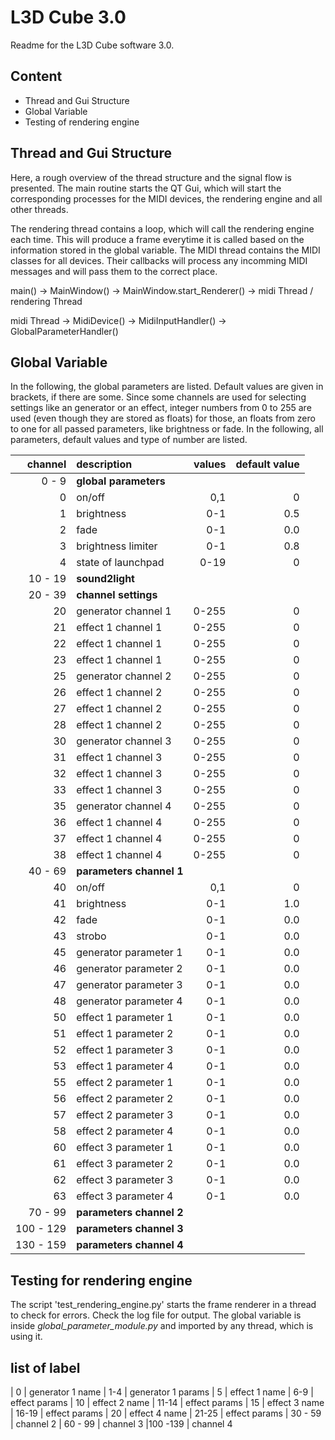 
# L3D Cube 3.0

Readme for the L3D Cube software 3.0.

## Content

- Thread and Gui Structure
- Global Variable
- Testing of rendering engine

## Thread and Gui Structure

Here, a rough overview of the thread structure and the signal flow is presented. The main routine starts the QT Gui, which will start the corresponding processes for the MIDI devices, the rendering engine and all other threads.

The rendering thread contains a loop, which will call the rendering engine each time. This will produce a frame everytime it is called based on the information stored in the global variable. The MIDI thread contains the MIDI classes for all devices. Their callbacks will process any incomming MIDI messages and will pass them to the correct place.

main() -> MainWindow() -> MainWindow.start_Renderer() -> midi Thread / rendering Thread

midi Thread -> MidiDevice() -> MidiInputHandler() -> GlobalParameterHandler()

## Global Variable

In the following, the global parameters are listed. Default values are given in brackets, if there are some. Since some channels are used for selecting settings like an generator or an effect, integer numbers from 0 to 255 are used (even though they are stored as floats) for those, an floats from zero to one for all passed parameters, like brightness or fade. In the following, all parameters, default values and type of number are listed.

| channel  | description              | values | default value
| ------:  | :-------                 | ------:| -------:
|   0 -  9 | **global parameters**
|        0 | on/off                   | 0,1    | 0  
|        1 | brightness               | 0-1    | 0.5
|        2 | fade                     | 0-1    | 0.0
|        3 | brightness limiter       | 0-1    | 0.8
|        4 | state of launchpad       | 0-19   | 0
| 10 -  19 | **sound2light**
| 20 -  39 | **channel settings**
|       20 | generator channel 1      | 0-255  | 0
|       21 | effect 1 channel 1       | 0-255  | 0
|       22 | effect 1 channel 1       | 0-255  | 0
|       23 | effect 1 channel 1       | 0-255  | 0
|       25 | generator channel 2      | 0-255  | 0
|       26 | effect 1 channel 2       | 0-255  | 0
|       27 | effect 1 channel 2       | 0-255  | 0
|       28 | effect 1 channel 2       | 0-255  | 0
|       30 | generator channel 3      | 0-255  | 0
|       31 | effect 1 channel 3       | 0-255  | 0
|       32 | effect 1 channel 3       | 0-255  | 0
|       33 | effect 1 channel 3       | 0-255  | 0
|       35 | generator channel 4      | 0-255  | 0
|       36 | effect 1 channel 4       | 0-255  | 0
|       37 | effect 1 channel 4       | 0-255  | 0
|       38 | effect 1 channel 4       | 0-255  | 0
| 40 -  69 | **parameters channel 1**
|       40 | on/off                   | 0,1    | 0  
|       41 | brightness               | 0-1    | 1.0
|       42 | fade                     | 0-1    | 0.0
|       43 | strobo                   | 0-1    | 0.0
|       45 | generator parameter 1    | 0-1    | 0.0
|       46 | generator parameter 2    | 0-1    | 0.0
|       47 | generator parameter 3    | 0-1    | 0.0
|       48 | generator parameter 4    | 0-1    | 0.0
|       50 | effect 1 parameter 1     | 0-1    | 0.0
|       51 | effect 1 parameter 2     | 0-1    | 0.0
|       52 | effect 1 parameter 3     | 0-1    | 0.0
|       53 | effect 1 parameter 4     | 0-1    | 0.0
|       55 | effect 2 parameter 1     | 0-1    | 0.0
|       56 | effect 2 parameter 2     | 0-1    | 0.0
|       57 | effect 2 parameter 3     | 0-1    | 0.0
|       58 | effect 2 parameter 4     | 0-1    | 0.0
|       60 | effect 3 parameter 1     | 0-1    | 0.0
|       61 | effect 3 parameter 2     | 0-1    | 0.0
|       62 | effect 3 parameter 3     | 0-1    | 0.0
|       63 | effect 3 parameter 4     | 0-1    | 0.0
| 70 -  99 | **parameters channel 2**
|100 - 129 | **parameters channel 3**
|130 - 159 | **parameters channel 4**

## Testing for rendering engine

The script 'test_rendering_engine.py' starts the frame renderer in a thread to check for errors. Check the log file for output. The global variable is inside *global_parameter_module.py* and imported by any thread, which is using it.


## list of label
| 0 | generator 1 name
| 1-4 | generator 1 params
| 5 | effect 1 name
| 6-9 | effect params
| 10 | effect 2 name
| 11-14 | effect params
| 15 | effect 3 name
| 16-19 | effect params
| 20 | effect 4 name
| 21-25 | effect params
| 30 - 59 | channel 2
| 60 - 99 | channel 3
|100 -139 | channel 4
